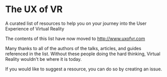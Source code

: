 # The UX of VR

A curated list of resources to help you on your journey into the User Experience of Virtual Reality

The contents of this list have now moved to http://www.uxofvr.com

Many thanks to all of the authors of the talks, articles, and guides referenced in the list. Without these people doing the hard thinking, Virtual Reality wouldn't be where it is today.

If you would like to suggest a resource, you can do so by creating an issue.

